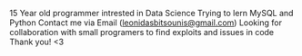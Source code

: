 15 Year old programmer intrested in Data Science 
Trying to lern MySQL and Python 
Contact me via Email (leonidasbitsounis@gmail.com)
Looking for collaboration with small programers to find exploits and issues in code
Thank you! <3

<!---
AvtoVAZ/AvtoVAZ is a ✨ special ✨ repository because its `README.md` (this file) appears on your GitHub profile.
You can click the Preview link to take a look at your changes.
--->
